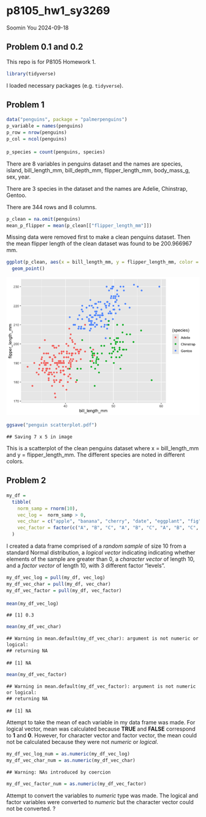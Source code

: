 p8105_hw1_sy3269
================
Soomin You
2024-09-18

## Problem 0.1 and 0.2

This repo is for P8105 Homework 1.

``` r
library(tidyverse)
```

I loaded necessary packages (e.g. `tidyverse`).

## Problem 1

``` r
data("penguins", package = "palmerpenguins")
p_variable = names(penguins)
p_row = nrow(penguins)
p_col = ncol(penguins)

p_species = count(penguins, species)
```

There are 8 variables in penguins dataset and the names are species,
island, bill_length_mm, bill_depth_mm, flipper_length_mm, body_mass_g,
sex, year.

There are 3 species in the dataset and the names are Adelie, Chinstrap,
Gentoo.

There are 344 rows and 8 columns.

``` r
p_clean = na.omit(penguins)
mean_p_flipper = mean(p_clean[["flipper_length_mm"]])
```

Missing data were removed first to make a clean penguins dataset. Then
the mean flipper length of the clean dataset was found to be 200.966967
mm.

``` r
ggplot(p_clean, aes(x = bill_length_mm, y = flipper_length_mm, color = (species))) + 
  geom_point()
```

![](p8105_hw1_sy3269_files/figure-gfm/plot-1.png)<!-- -->

``` r
ggsave("penguin scatterplot.pdf")
```

    ## Saving 7 x 5 in image

This is a scatterplot of the clean penguins dataset where x =
bill_length_mm and y = flipper_length_mm. The different species are
noted in different colors.

## Problem 2

``` r
my_df = 
  tibble(
    norm_samp = rnorm(10), 
    vec_log =  norm_samp > 0, 
    vec_char = c("apple", "banana", "cherry", "date", "eggplant", "fig", "grape", "honey", "iceberg", "jujube"),
    vec_factor = factor(c("A", "B", "C", "A", "B", "C", "A", "B", "C", "A"))
  )
```

I created a data frame comprised of a *random sample* of size 10 from a
standard Normal distribution, a *logical vector* indicating indicating
whether elements of the sample are greater than 0, a *character vector*
of length 10, and a *factor vector* of length 10, with 3 different
factor “levels”.

``` r
my_df_vec_log = pull(my_df, vec_log)
my_df_vec_char = pull(my_df, vec_char)
my_df_vec_factor = pull(my_df, vec_factor)

mean(my_df_vec_log)
```

    ## [1] 0.3

``` r
mean(my_df_vec_char)
```

    ## Warning in mean.default(my_df_vec_char): argument is not numeric or logical:
    ## returning NA

    ## [1] NA

``` r
mean(my_df_vec_factor)
```

    ## Warning in mean.default(my_df_vec_factor): argument is not numeric or logical:
    ## returning NA

    ## [1] NA

Attempt to take the mean of each variable in my data frame was made. For
logical vector, mean was calculated because **TRUE** and **FALSE**
correspond to **1** and **0**. However, for character vector and factor
vector, the mean could not be calculated because they were not *numeric*
or *logical*.

``` r
my_df_vec_log_num = as.numeric(my_df_vec_log)
my_df_vec_char_num = as.numeric(my_df_vec_char)
```

    ## Warning: NAs introduced by coercion

``` r
my_df_vec_factor_num = as.numeric(my_df_vec_factor)
```

Attempt to convert the variables to *numeric* type was made. The logical
and factor variables were converted to *numeric* but the character
vector could not be converted. ?
